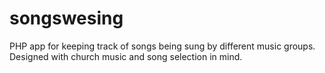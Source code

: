 songswesing
===========

PHP app for keeping track of songs being sung by different music groups. Designed with church music and song selection in mind.
